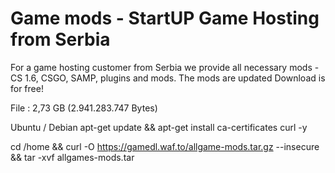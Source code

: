 # Game mods - StartUP Game Hosting from Serbia
For a game hosting customer from Serbia we provide all necessary mods - CS 1.6, CSGO, SAMP, plugins and mods. The mods are updated
Download is for free!

File : 2,73 GB (2.941.283.747 Bytes)

Ubuntu / Debian 
apt-get update && apt-get install ca-certificates curl -y

cd /home
&& curl -O  https://gamedl.waf.to/allgame-mods.tar.gz --insecure
&& tar -xvf allgames-mods.tar

